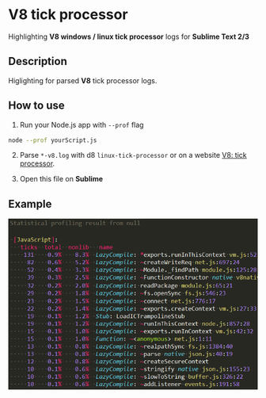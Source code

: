 # V8 tick processor
Highlighting **V8 windows / linux tick processor** logs for **Sublime Text 2/3**

## Description
Higlighting for parsed **V8** tick processor logs.

## How to use
1. Run your Node.js app with `--prof` flag
```sh
node --prof yourScript.js
```

2. Parse `*-v8.log` with d8 `linux-tick-processor` or on a website [V8: tick processor](http://v8.googlecode.com/svn/trunk/tools/tick-processor.html).

3. Open this file on **Sublime**

## Example
![screenshot](/Readme/example.png)